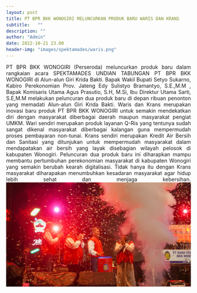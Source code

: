```yaml
---
layout: post
title: PT BPR BKK WONOGIRI MELUNCURKAN PRODUK BARU WARIS DAN KRANS
subtitle:   ""
description: ""
author: "Admin"
date: 2022-10-21 23.00
header-img: "images/spektamades/waris.png"
---
```



<div style="text-align: justify;">
PT BPR BKK WONOGIRI (Perseroda) meluncurkan produk baru dalam rangkaian acara SPEKTAMADES UNDIAN TABUNGAN PT BPR BKK WONOGIRI di Alun-alun Giri Krida Bakti. Bapak Wakil Bupati Setyo Sukarno, Kabiro Perekonomian Prov. Jateng Edy Sulistyo Bramantyo, S.E.,M.M , Bapak Komisaris Utama Agus Prasutio, S.H, M.Si, Ibu Direktur Utama Sarti, S.E,M.M melakukan peluncuran dua produk baru di depan ribuan penonton yang memadati Alun-alun Giri Krida Bakti. Waris dan Krans merupakan inovasi baru produk PT BPR BKK WONOGIRI untuk semakin mendekatkan diri dengan masyarakat diberbagai daerah maupun masyarakat pengiat UMKM. Wari sendiri merupakan produk layanan Q-Ris yang tentunya sudah sangat dikenal masyarakat diberbagai kalangan guna mempermudah proses pembayaran non-tunai. Krans sendiri merupakan Kredit Air Bersih dan Sanitasi yang ditunjukan untuk mempermudah masyarakat dalam mendapatakan air bersih yang layak disebagian wilayah pelosok di kabupaten Wonogiri. Peluncuran dua produk baru ini diharapkan mampu membantu pertumbuhan perekonomian masyarakat di kabupaten Wonogiri yang semakin berubah kearah digitalisasi. Tidak hanya itu dengan Krans masyarakat diharapakan menumbuhkan kesadaran masyarakat agar hidup lebih sehat dan menjaga kebersihan.

<img src="/images/spektamades/launching.jpg" class="img-responsive img-centered" alt="">



